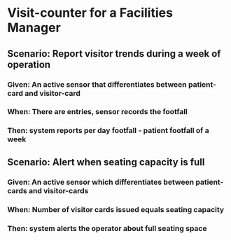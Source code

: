 # Visit-counter for a Facilities Manager

## Scenario: Report visitor trends during a week of operation

### Given: An active sensor that differentiates between patient-card and visitor-card

### When: There are entries, sensor records the footfall

### Then: system reports per day footfall - patient footfall of a week

## Scenario: Alert when seating capacity is full

### Given: An active sensor which differentiates between patient-cards and visitor-cards

### When: Number of  visitor cards issued equals seating capacity

### Then: system alerts the operator about full seating space
